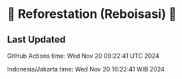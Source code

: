 
# 🌳 Reforestation (Reboisasi) 🌲

## Last Updated

GitHub Actions time: Wed Nov 20 09:22:41 UTC 2024

Indonesia/Jakarta time: Wed Nov 20 16:22:41 WIB 2024
